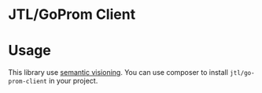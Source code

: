 JTL/GoProm Client
=======================

# Usage
This library use [semantic visioning](http://semver.org/). You can use composer to install `jtl/go-prom-client` in your project.

